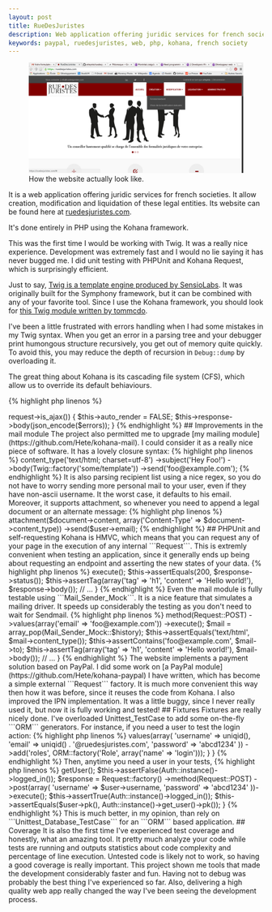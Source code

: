 ```yaml
---
layout: post
title: RueDesJuristes
description: Web application offering juridic services for french societies.
keywords: paypal, ruedesjuristes, web, php, kohana, french society
---
```


<figure class="thumbnail">
    <img class="img-responsive" src="/assets/img/ruedesjuristes.png"/>
    <figcaption class="caption">How the website actually look like.</figcaption>
</figure>

It is a web application offering juridic services for french societies. It allow
creation, modification and liquidation of these legal entities. Its website can
be found here at [ruedesjuristes.com](//ruedesjuristes.com).

It's done entirely in PHP using the Kohana framework.

This was the first time I would be working with Twig. It was a really nice
experience. Development was extremely fast and I would no lie saying it has
never bugged me. I did unit testing with PHPUnit and Kohana Request, which is
surprisingly efficient.

Just to say, [Twig is a template engine produced by SensioLabs](http://twig.sensiolabs.org).
It was originally built for the Symphony framework, but it can be combined with
any of your favorite tool. Since I use the Kohana framework, you should look for
[this Twig module written by tommcdo](https://github.com/tommcdo/kohana-twig).

I've been a little frustrated with errors handling when I had some mistakes in
my Twig syntax. When you get an error in a parsing tree and your debugger print
humongous structure recursively, you get out of memory quite quickly. To avoid
this, you may reduce the depth of recursion in ```Debug::dump``` by overloading
it.

The great thing about Kohana is its cascading file system (CFS), which allow us
to override its default behiaviours.

{% highlight php linenos %}
<?php

defined('SYSPATH') or die('No direct script access.');

class Debug extends Kohana_Debug {

    /**
     * Reducing the default $depth from 10 to 2 to avoid reaching memory limit.
     */
    public static function dump($value, $length = 128, $depth = 2) {

        return parent::dump($value, $length, $depth);
    }
}
{% endhighlight %}

If you work with light templates, you should be fine with the default depth. It
is something to consider only if you reach the memory limit.

[JSON](http://json.org) really saved me here! The website collects an big amount
of data to proceed the legal formalities. User have to submit forms with around
60 inputs. All the data are serialized once using ```json_encode```. I used the ```ORM::filters```
feature to serialize the data on need.

Form can also be submitted in ajax. To do so, you may use ```Request::is_ajax```
and disable template rendering by setting ```Request::$auto_render``` to ```FALSE```.
I usually encode ```ORM_Validation_Exception``` errors if anything
wrong happen: they are well structured and translated, so it becomes a charm to
map errors to input!

{% highlight php linenos %}
<?php

if ($this->request->is_ajax()) {

    $this->auto_render = FALSE;

    $this->response->body(json_encode($errors));
}
{% endhighlight %}

## Improvements in the mail module

The project also permitted me to upgrade
[my mailing module](https://github.com/Hete/kohana-mail). I could consider it as
a really nice piece of software. It has a lovely closure syntax:

{% highlight php linenos %}
<?php

Mailer::factory()
    ->content_type('text/html; charset=utf-8')
    ->subject('Hey Foo!')
    ->body(Twig::factory('some/template'))
    ->send('foo@example.com');
{% endhighlight %}

It is also parsing recipient list using a nice regex, so you do not have to
worry sending more personal mail to your user, even if they have non-ascii
username. It the worst case, it defaults to his email.

Moreover, it supports attachment, so whenever you need to append a legal
document or an alternate message:

{% highlight php linenos %}
<?php

Mailer::factory()
    ->attachment($document->content, array('Content-Type' => $document->content_type))
    ->send($user->email);
{% endhighlight %}

## PHPUnit and self-requesting

Kohana is HMVC, which means that you can request any of your page in the
execution of any internal ```Request```. This is extremly convenient when
testing an application, since it generally ends up being about requesting an
endpoint and asserting the new states of your data.

{% highlight php linenos %}
<?php

defined('SYSPATH') or die('No direct script access.');

class HomeTest extends Unittest_TestCase {

    public function testIndex() {

        $response = Request::factory('')->execute();

        $this->assertEquals(200, $response->status());
        $this->assertTag(array('tag' => 'h1', 'content' => 'Hello world!'), $response->body());
        // ...
}
{% endhighlight %}

Even the mail module is fully testable using ```Mail_Sender_Mock```. It is a
nice feature that simulates a mailing driver. It speeds up considerably the
testing as you don't need to wait for Sendmail.

{% highlight php linenos %}
<?php

defined('SYSPATH') or die('No direct script access.');

class HomeTest extends Unittest_TestCase {

    public function testMail() {

        $response = Request::factory('mail')
            ->method(Request::POST)
            ->values(array('email' => 'foo@example.com'))
            ->execute();

        $mail = array_pop(Mail_Sender_Mock::$history);

        $this->assertEquals('text/html', $mail->content_type());
        $this->assertContains('foo@example.com', $mail->to);
        $this->assertTag(array('tag' => 'h1', 'content' => 'Hello world!'), $mail->body());
        // ...
}
{% endhighlight %}

The website implements a payment solution based on PayPal. I did some work on
[a PayPal module](https://github.com/Hete/kohana-paypal) I have written, which
has become a simple external ```Request``` factory. It is much more convenient
this way then how it was before, since it reuses the code from Kohana.

I also improved the IPN implementation. It was a little buggy, since I never
really used it, but now it is fully working and tested!

## Fixtures

Fixtures are really nicely done. I've overloaded Unittest_TestCase to add some
on-the-fly ```ORM``` generators. For instance, if you need a user to test the
login action:

{% highlight php linenos %}
<?php

defined('SYSPATH') or die('No direct script access.');

class Unittest_TestCase extends Kohana_Unittest_TestCase {

    public function getUser() {

        return ORM::factory('User')
            ->values(array(
                'username' => uniqid(),
                'email' => uniqid() . '@ruedesjuristes.com',
                'password' => 'abcd1234'
            ))
            ->add('roles', ORM::factory('Role', array('name' => 'login')));
    }
}
{% endhighlight %}

Then, anytime you need a user in your tests,

{% highlight php linenos %}
<?php

public function testLogin() {

    $user = $this->getUser();
    $this->assertFalse(Auth::instance()->logged_in());

    $response = Request::factory()
        ->method(Request::POST)
        ->post(array(
            'username' => $user->username,
            'password' => 'abcd1234'
        ))->execute();

    $this->assertTrue(Auth::instance()->logged_in());
    $this->assertEquals($user->pk(), Auth::instance()->get_user()->pk());
}
{% endhighlight %}

This is much better, in my opinion, than rely on ```Unittest_Database_TestCase``` for an ```ORM``` based application.

## Coverage

It is also the first time I've experienced test coverage and honestly, what an
amazing tool. It pretty much analyze your code while tests are running and
outputs statistics about code complexity and percentage of line execution.
Untested code is likely not to work, so having a good coverage is really
important.

This project shown me tools that made the development considerably faster and
fun. Having not to debug was probably the best thing I've experienced so far.
Also, delivering a high quality web app really changed the way I've been seeing
the development process.

